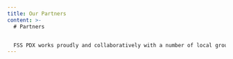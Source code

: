 ```yaml
---
title: Our Partners
content: >-
  # Partners


  FSS PDX works proudly and collaboratively with a number of local groups including [BikeLoud PDX](https://bikeloudpdx.org/),  [Oregon Walks](https://oregonwalks.org/), [Strong Towns PDX](https://www.strongtownspdx.org/) to improve road safety throughout Portland.
---
```

